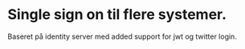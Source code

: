 # Single sign on til flere systemer.
Baseret på identity server med added support for jwt og twitter login. 

